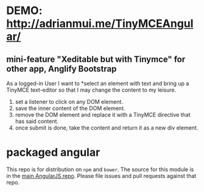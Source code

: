 # DEMO: http://adrianmui.me/TinyMCEAngular/

## mini-feature "Xeditable but with Tinymce" for other app, Anglify Bootstrap

As a logged-in User
I want to *select an element with text and bring up a TinyMCE text-editor
so that I may change the content to my leisure.

1. set a listener to click on any DOM element.
2. save the inner content of the DOM element.
3. remove the DOM element and replace it with a TinyMCE directive that has said content.
4. once submit is done, take the content and return it as a new div element.

# packaged angular

This repo is for distribution on `npm` and `bower`. The source for this module is in the
[main AngularJS repo](https://github.com/angular/angular.js).
Please file issues and pull requests against that repo.
